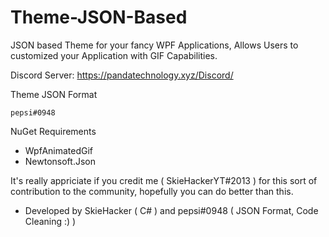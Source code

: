 # Theme-JSON-Based
JSON based Theme for your fancy WPF Applications, Allows Users to customized your Application with GIF Capabilities.



Discord Server: https://pandatechnology.xyz/Discord/

Theme JSON Format 
```
pepsi#0948
```

NuGet Requirements

* WpfAnimatedGif
* Newtonsoft.Json

It's really appriciate if you credit me ( SkieHackerYT#2013 ) for this sort of contribution to the community, 
hopefully you can do better than this.

- Developed by SkieHacker ( C# ) and pepsi#0948 ( JSON Format, Code Cleaning :) )
